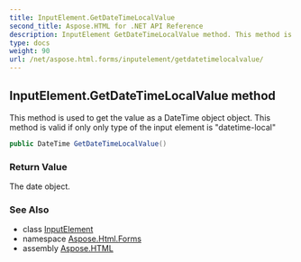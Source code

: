 ```yaml
---
title: InputElement.GetDateTimeLocalValue
second_title: Aspose.HTML for .NET API Reference
description: InputElement GetDateTimeLocalValue method. This method is used to get the value as a DateTime object object. This method is valid if only only type of the input element is datetime-local
type: docs
weight: 90
url: /net/aspose.html.forms/inputelement/getdatetimelocalvalue/
---
```

## InputElement.GetDateTimeLocalValue method

This method is used to get the value as a DateTime object object. This method is valid if only only type of the input element is "datetime-local"

```csharp
public DateTime GetDateTimeLocalValue()
```

### Return Value

The date object.

### See Also

* class [InputElement](../)
* namespace [Aspose.Html.Forms](../../../aspose.html.forms/)
* assembly [Aspose.HTML](../../../)
